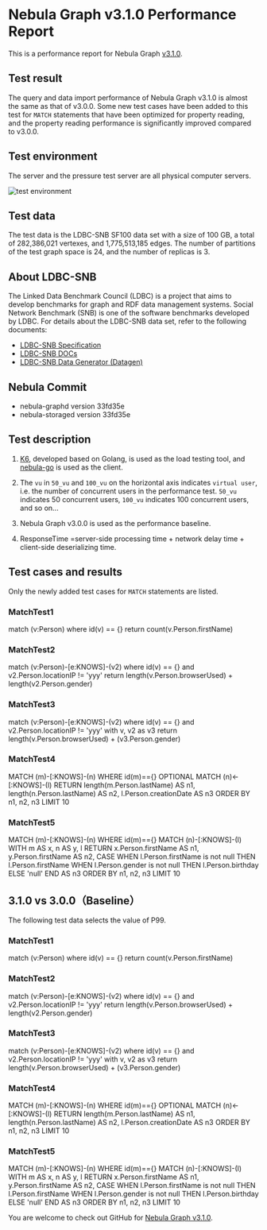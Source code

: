 # Nebula Graph v3.1.0 Performance Report

This is a performance report for Nebula Graph [v3.1.0](https://github.com/vesoft-inc/nebula/tree/release-3.1).

## Test result

The query and data import performance of Nebula Graph v3.1.0 is almost the same as that of v3.0.0. Some new test cases have been added to this test for `MATCH` statements that have been optimized for property reading, and the property reading performance is significantly improved compared to v3.0.0.

## Test environment

The server and the pressure test server are all physical computer servers.

![test environment](https://docs-cdn.nebula-graph.com.cn/figures/image2021-8-23_10-38-55.png)

## Test data

The test data is the LDBC-SNB SF100 data set with a size of 100 GB, a total of 282,386,021 vertexes, and 1,775,513,185 edges. The number of partitions of the test graph space is 24, and the number of replicas is 3.

## About LDBC-SNB

The Linked Data Benchmark Council (LDBC) is a project that aims to develop benchmarks for graph and RDF data management systems. Social Network Benchmark (SNB) is one of the software benchmarks developed by LDBC. For details about the LDBC-SNB data set, refer to the following documents:

- [LDBC-SNB Specification](https://ldbcouncil.org/ldbc_snb_docs/ldbc-snb-specification.pdf)
- [LDBC-SNB DOCs](https://github.com/ldbc/ldbc_snb_docs)
- [LDBC-SNB Data Generator (Datagen)](https://github.com/ldbc/ldbc_snb_datagen_spark)

## Nebula Commit

- nebula-graphd version 33fd35e
- nebula-storaged version 33fd35e

## Test description

1. [K6](https://k6.io/), developed based on Golang, is used as the load testing tool, and [nebula-go](https://github.com/vesoft-inc/nebula-go) is used as the client.

2. The `vu` in `50_vu` and `100_vu` on the horizontal axis indicates `virtual user`, i.e. the number of concurrent users in the performance test. `50_vu` indicates 50 concurrent users, `100_vu` indicates 100 concurrent users, and so on...

3. Nebula Graph v3.0.0 is used as the performance baseline.

4. ResponseTime =server-side processing time + network delay time + client-side deserializing time.

## Test cases and results

Only the newly added test cases for `MATCH` statements are listed.

### MatchTest1

match (v:Person) where id(v) == {} return count(v.Person.firstName)

### MatchTest2

match (v:Person)-[e:KNOWS]-(v2) where id(v) == {} and v2.Person.locationIP != 'yyy' return length(v.Person.browserUsed) + length(v2.Person.gender)

### MatchTest3

match (v:Person)-[e:KNOWS]-(v2) where id(v) == {} and v2.Person.locationIP != 'yyy' with v, v2 as v3 return length(v.Person.browserUsed) + (v3.Person.gender)

### MatchTest4

MATCH (m)-[:KNOWS]-(n) WHERE id(m)=={} OPTIONAL MATCH (n)<-[:KNOWS]-(l) RETURN length(m.Person.lastName) AS n1, length(n.Person.lastName) AS n2, l.Person.creationDate AS n3 ORDER BY n1, n2, n3 LIMIT 10

### MatchTest5

MATCH (m)-[:KNOWS]-(n) WHERE id(m)=={} MATCH (n)-[:KNOWS]-(l) WITH m AS x, n AS y, l RETURN x.Person.firstName AS n1, y.Person.firstName AS n2, CASE WHEN l.Person.firstName is not null THEN l.Person.firstName WHEN l.Person.gender is not null THEN l.Person.birthday ELSE 'null' END AS n3 ORDER BY n1, n2, n3 LIMIT 10

## 3.1.0 vs 3.0.0（Baseline）

The following test data selects the value of P99.

### MatchTest1

match (v:Person) where id(v) == {} return count(v.Person.firstName)

### MatchTest2

match (v:Person)-[e:KNOWS]-(v2) where id(v) == {} and v2.Person.locationIP != 'yyy' return length(v.Person.browserUsed) + length(v2.Person.gender)

### MatchTest3

match (v:Person)-[e:KNOWS]-(v2) where id(v) == {} and v2.Person.locationIP != 'yyy' with v, v2 as v3 return length(v.Person.browserUsed) + (v3.Person.gender)

### MatchTest4

MATCH (m)-[:KNOWS]-(n) WHERE id(m)=={} OPTIONAL MATCH (n)<-[:KNOWS]-(l) RETURN length(m.Person.lastName) AS n1, length(n.Person.lastName) AS n2, l.Person.creationDate AS n3 ORDER BY n1, n2, n3 LIMIT 10

### MatchTest5

MATCH (m)-[:KNOWS]-(n) WHERE id(m)=={} MATCH (n)-[:KNOWS]-(l) WITH m AS x, n AS y, l RETURN x.Person.firstName AS n1, y.Person.firstName AS n2, CASE WHEN l.Person.firstName is not null THEN l.Person.firstName WHEN l.Person.gender is not null THEN l.Person.birthday ELSE 'null' END AS n3 ORDER BY n1, n2, n3 LIMIT 10

You are welcome to check out GitHub for [Nebula Graph v3.1.0](https://github.com/vesoft-inc/nebula/releases/tag/v3.1.0). 